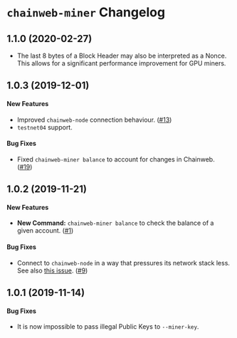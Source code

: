 # `chainweb-miner` Changelog

## 1.1.0 (2020-02-27)

- The last 8 bytes of a Block Header may also be interpreted as a Nonce. This allows
  for a significant performance improvement for GPU miners.

## 1.0.3 (2019-12-01)

#### New Features

- Improved `chainweb-node` connection behaviour.
  ([#13](https://github.com/kadena-io/chainweb-miner/pull/13))
- `testnet04` support.

#### Bug Fixes

- Fixed `chainweb-miner balance` to account for changes in Chainweb.
  ([#19](https://github.com/kadena-io/chainweb-miner/pull/19))

## 1.0.2 (2019-11-21)

#### New Features

- **New Command:** `chainweb-miner balance` to check the balance of a given
  account. ([#1](https://github.com/kadena-io/chainweb-miner/pull/1))

#### Bug Fixes

- Connect to `chainweb-node` in a way that pressures its network stack less. See
  also [this issue](https://github.com/kadena-io/chainweb-node/issues/687).
  ([#9](https://github.com/kadena-io/chainweb-miner/pull/9))

## 1.0.1 (2019-11-14)

#### Bug Fixes

- It is now impossible to pass illegal Public Keys to `--miner-key`.
